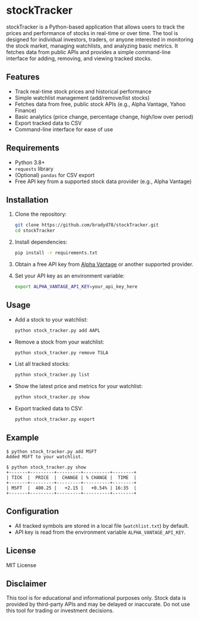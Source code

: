 # stockTracker

stockTracker is a Python-based application that allows users to track the prices and performance of stocks in real-time or over time. The tool is designed for individual investors, traders, or anyone interested in monitoring the stock market, managing watchlists, and analyzing basic metrics. It fetches data from public APIs and provides a simple command-line interface for adding, removing, and viewing tracked stocks.

## Features

- Track real-time stock prices and historical performance
- Simple watchlist management (add/remove/list stocks)
- Fetches data from free, public stock APIs (e.g., Alpha Vantage, Yahoo Finance)
- Basic analytics (price change, percentage change, high/low over period)
- Export tracked data to CSV
- Command-line interface for ease of use

## Requirements

- Python 3.8+
- `requests` library
- (Optional) `pandas` for CSV export
- Free API key from a supported stock data provider (e.g., Alpha Vantage)

## Installation

1. Clone the repository:
   ```bash
   git clone https://github.com/bradyd78/stockTracker.git
   cd stockTracker
   ```

2. Install dependencies:
   ```bash
   pip install -r requirements.txt
   ```

3. Obtain a free API key from [Alpha Vantage](https://www.alphavantage.co/support/#api-key) or another supported provider.

4. Set your API key as an environment variable:
   ```bash
   export ALPHA_VANTAGE_API_KEY=your_api_key_here
   ```

## Usage

- Add a stock to your watchlist:
  ```bash
  python stock_tracker.py add AAPL
  ```

- Remove a stock from your watchlist:
  ```bash
  python stock_tracker.py remove TSLA
  ```

- List all tracked stocks:
  ```bash
  python stock_tracker.py list
  ```

- Show the latest price and metrics for your watchlist:
  ```bash
  python stock_tracker.py show
  ```

- Export tracked data to CSV:
  ```bash
  python stock_tracker.py export
  ```

## Example

```
$ python stock_tracker.py add MSFT
Added MSFT to your watchlist.

$ python stock_tracker.py show
+-------+---------+---------+----------+--------+
| TICK  |  PRICE  |  CHANGE | % CHANGE |  TIME  |
+-------+---------+---------+----------+--------+
| MSFT  |  400.25 |   +2.15 |   +0.54% | 16:35  |
+-------+---------+---------+----------+--------+
```

## Configuration

- All tracked symbols are stored in a local file (`watchlist.txt`) by default.
- API key is read from the environment variable `ALPHA_VANTAGE_API_KEY`.

## License

MIT License

## Disclaimer

This tool is for educational and informational purposes only. Stock data is provided by third-party APIs and may be delayed or inaccurate. Do not use this tool for trading or investment decisions.
